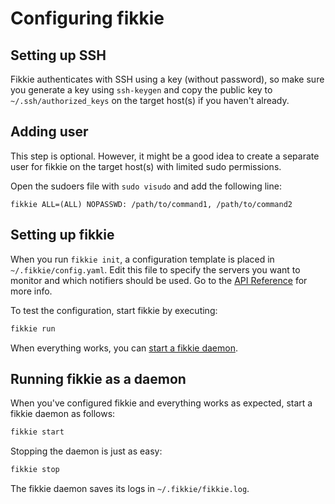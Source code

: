 # Configuring fikkie

## Setting up SSH

Fikkie authenticates with SSH using a key (without password), so make sure you
generate a key using `ssh-keygen` and copy the public key to
`~/.ssh/authorized_keys` on the target host(s) if you haven't already.


## Adding user

This step is optional. However, it might be a good idea to create a separate
user for fikkie on the target host(s) with limited sudo permissions.

Open the sudoers file with `sudo visudo` and add the following line:

```
fikkie ALL=(ALL) NOPASSWD: /path/to/command1, /path/to/command2
```


## Setting up fikkie

When you run `fikkie init`, a configuration template is placed in
`~/.fikkie/config.yaml`. Edit this file to specify the servers you want to
monitor and which notifiers should be used. Go to the
[API Reference](#api-reference) for more info.

To test the configuration, start fikkie by executing:

```bash
fikkie run
```

When everything works, you can [start a fikkie daemon](#running-fikkie-as-a-daemon).


## Running fikkie as a daemon

When you've configured fikkie and everything works as expected, start a fikkie daemon as
follows:

```bash
fikkie start
```

Stopping the daemon is just as easy:

```bash
fikkie stop
```

The fikkie daemon saves its logs in `~/.fikkie/fikkie.log`.

